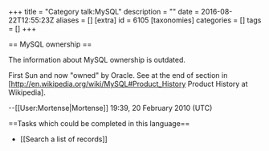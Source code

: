 +++
title = "Category talk:MySQL"
description = ""
date = 2016-08-22T12:55:23Z
aliases = []
[extra]
id = 6105
[taxonomies]
categories = []
tags = []
+++

== MySQL ownership ==

The information about MySQL ownership is outdated. 

First Sun and now "owned" by Oracle. See at the end of section in [http://en.wikipedia.org/wiki/MySQL#Product_History Product History at Wikipedia].

--[[User:Mortense|Mortense]] 19:39, 20 February 2010 (UTC)

==Tasks which could be completed in this language==

* [[Search a list of records]]
